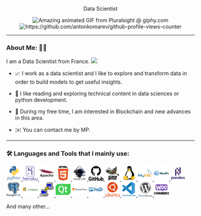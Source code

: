 <div id="header" align="center">
  <p>Data Scientist</p>
  <img src="https://media.giphy.com/media/LMcB8XospGZO8UQq87/giphy.gif" width="250" title="Amazing animated GIF from Pluralsight @ giphy.com" />
</div>

<div id="counter" align="center">
  <img src="https://komarev.com/ghpvc/?username=C4M1N&style=flat-square&color=blue" alt="https://github.com/antonkomarev/github-profile-views-counter" />
</div>

---

### About Me: :technologist:

I am a Data Scientist from France. <img src="https://media.giphy.com/media/UnS55dULnC3cfL3Xfl/giphy.gif" width="25" />

- :chart_with_upwards_trend: I work as a data scientist and I like to explore and transform data in order to build models to get useful insights.

- :bookmark_tabs: I like reading and exploring technical content in data sciences or python development. 

- :diamond_shape_with_a_dot_inside: During my free time, I am interested in Blockchain and new advances in this area.

- :envelope: You can contact me by MP.

---

### :hammer_and_wrench: Languages and Tools that I mainly use:

<div id="languages_tools">
  <a href="https://www.python.org/">
    <img src="https://github.com/devicons/devicon/blob/master/icons/python/python-original-wordmark.svg" title="Python" alt="Python" width="40" height="40" />
  </a>
  <a href="https://www.heroku.com/">
    <img src="https://github.com/devicons/devicon/blob/master/icons/heroku/heroku-original-wordmark.svg" title="Heroku" alt="Heroku" width="40" height="40" />
  </a>
  <a href="https://spark.apache.org/">
    <img src="https://github.com/devicons/devicon/blob/master/icons/apache/apache-original-wordmark.svg" title="Apache Software Foundation" alt="Apache Software Foundation" width="40" height="40" />
  </a>
  <a href="https://www.w3.org/">
    <img src="https://github.com/devicons/devicon/blob/master/icons/html5/html5-original-wordmark.svg" title="Html 5" alt="Html 5" width="40" height="40" />
  </a>
  <a href="https://inkscape.org/fr/">
    <img src="https://github.com/devicons/devicon/blob/master/icons/inkscape/inkscape-original-wordmark.svg" title="Inkscape" alt="Inkscape" width="40" height="40" />
  </a>
  <a href="https://github.com/">
    <img src="https://github.com/devicons/devicon/blob/master/icons/github/github-original-wordmark.svg" title="Github" alt="Github" width="40" height="40" />
  </a>
  <a href="https://www.gimp.org/">
    <img src="https://github.com/devicons/devicon/blob/master/icons/gimp/gimp-original-wordmark.svg" title="Gimp" alt="Gimp" width="40" height="40" />
  </a>
  <a href="https://www.linux.org/">
    <img src="https://github.com/devicons/devicon/blob/master/icons/linux/linux-original.svg" title="Linux" alt="Linux" width="40" height="40" />
  </a>
  <a href="https://mariadb.org/">
    <img src="https://github.com/devicons/devicon/blob/master/icons/mysql/mysql-original-wordmark.svg" title="MySQL" alt="MySQL" width="40" height="40" />
  </a>
  <a href="https://numpy.org/">
    <img src="https://github.com/devicons/devicon/blob/master/icons/numpy/numpy-original-wordmark.svg" title="Numpy" alt="Numpy" width="40" height="40" />
  </a>
  <a href="https://pandas.pydata.org/">
    <img src="https://github.com/devicons/devicon/blob/master/icons/pandas/pandas-original-wordmark.svg" title="Pandas" alt="Pandas" width="40" height="40" />
  </a>
  <a href="https://www.postgresql.org/">
    <img src="https://github.com/devicons/devicon/blob/master/icons/postgresql/postgresql-original-wordmark.svg" title="PostgreSQL" alt="PostgreSQL" width="40" height="40" />
  </a>
  <a href="https://www.jetbrains.com/fr-fr/pycharm/">
    <img src="https://github.com/devicons/devicon/blob/master/icons/pycharm/pycharm-original-wordmark.svg" title="PyCharm" alt="PyCharm" width="40" height="40" />
  </a>
  <a href="https://www.putty.org/">
    <img src="https://github.com/devicons/devicon/blob/master/icons/putty/putty-original.svg" title="Putty" alt="Putty" width="40" height="40" />
  </a>
  <a href="https://www.qt.io/qt-for-python">
    <img src="https://github.com/devicons/devicon/blob/master/icons/qt/qt-original.svg" title="Qt" alt="Qt" width="40" height="40" />
  </a>
  <a href="https://www.tensorflow.org/">
    <img src="https://github.com/devicons/devicon/blob/master/icons/tensorflow/tensorflow-original-wordmark.svg" title="Tensorflow" alt="Tensorflow" width="40" height="40" />
  </a>
  <a href="https://trello.com/">
    <img src="https://github.com/devicons/devicon/blob/master/icons/trello/trello-plain-wordmark.svg" title="Trello" alt="Trello" width="40" height="40" />
  </a>
  <a href="https://ubuntu.com/">
    <img src="https://github.com/devicons/devicon/blob/master/icons/ubuntu/ubuntu-plain-wordmark.svg" title="Ubuntu" alt="Ubuntu" width="40" height="40" />
  </a>
  <a href="https://code.visualstudio.com/">
    <img src="https://github.com/devicons/devicon/blob/master/icons/vscode/vscode-original-wordmark.svg" title="Vscode" alt="Vscode" width="40" height="40" />
  </a>
  <a href="https://wordpress.com/">
    <img src="https://github.com/devicons/devicon/blob/master/icons/wordpress/wordpress-original.svg" title="Wordpress" alt="Wordpress" width="40" height="40" />
  </a>
  <a href="https://woocommerce.com/">
    <img src="https://github.com/devicons/devicon/blob/master/icons/woocommerce/woocommerce-original-wordmark.svg" title="Woocommerce" alt="Woocommerce" width="40" height="40" />
  </a>
  <p>And many other...</p>
</div>

